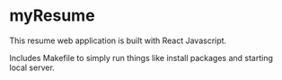 # myResume

This resume web application is built with React Javascript.

Includes Makefile to simply run things like install packages and starting local server.

